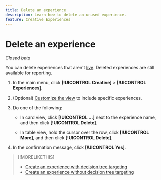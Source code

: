 ```yaml
---
title: Delete an experience
description: Learn how to delete an unused experience.
feature: Creative Experiences
---
```

# Delete an experience

*Closed beta*

<!-- No multiselect for experiences as of 1/30 -->

You can delete experiences that aren't [live](experience-about.md#experience-statuses). Deleted experiences are still available for reporting. <!-- Verify -->

1. In the main menu, click **[!UICONTROL Creative]** > **[!UICONTROL Experiences]**.

1. (Optional) [Customize the view](/help/creative/introduction/customize-data-views.md) to include specific experiences.

1. Do one of the following:

   * In card view, click **[!UICONTROL ...]** next to the experience name, and then click **[!UICONTROL Delete]**.
   
   * In table view, hold the cursor over the row, click **[!UICONTROL More]**, and then click **[!UICONTROL Delete]**.

1. In the confirmation message, click **[!UICONTROL Yes]**.

>[!MORELIKETHIS]
>
>* [Create an experience with decision tree targeting](experience-create-targeting.md)
>* [Create an experience without decision tree targeting](experience-create-no-targeting.md)
 